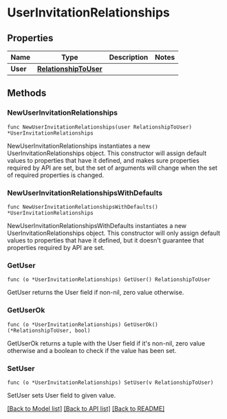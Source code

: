 # UserInvitationRelationships

## Properties

Name | Type | Description | Notes
---- | ---- | ----------- | ------
**User** | [**RelationshipToUser**](RelationshipToUser.md) |  | 

## Methods

### NewUserInvitationRelationships

`func NewUserInvitationRelationships(user RelationshipToUser) *UserInvitationRelationships`

NewUserInvitationRelationships instantiates a new UserInvitationRelationships object.
This constructor will assign default values to properties that have it defined,
and makes sure properties required by API are set, but the set of arguments
will change when the set of required properties is changed.

### NewUserInvitationRelationshipsWithDefaults

`func NewUserInvitationRelationshipsWithDefaults() *UserInvitationRelationships`

NewUserInvitationRelationshipsWithDefaults instantiates a new UserInvitationRelationships object.
This constructor will only assign default values to properties that have it defined,
but it doesn't guarantee that properties required by API are set.

### GetUser

`func (o *UserInvitationRelationships) GetUser() RelationshipToUser`

GetUser returns the User field if non-nil, zero value otherwise.

### GetUserOk

`func (o *UserInvitationRelationships) GetUserOk() (*RelationshipToUser, bool)`

GetUserOk returns a tuple with the User field if it's non-nil, zero value otherwise
and a boolean to check if the value has been set.

### SetUser

`func (o *UserInvitationRelationships) SetUser(v RelationshipToUser)`

SetUser sets User field to given value.



[[Back to Model list]](../README.md#documentation-for-models) [[Back to API list]](../README.md#documentation-for-api-endpoints) [[Back to README]](../README.md)


